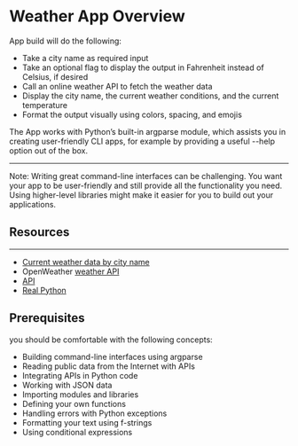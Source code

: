 # Weather App Overview 

App build will do the following:
 - Take a city name as required input
 - Take an optional flag to display the output in Fahrenheit instead of Celsius, if desired
 - Call an online weather API to fetch the weather data
 - Display the city name, the current weather conditions, and the current temperature
 - Format the output visually using colors, spacing, and emojis

 The App works with Python’s built-in argparse module, which assists you in creating user-friendly CLI apps, for example by providing a useful --help option out of the box.
___
 
 Note: Writing great command-line interfaces can be challenging. You want your app to be user-friendly and still provide all the functionality you need. Using higher-level libraries might make it easier for you to build out your applications.




 ## Resources 
 ___
 - [Current weather data by city name](https://openweathermap.org/current#name)
 - OpenWeather [weather API](https://openweathermap.org/api)
 - [API](https://en.wikipedia.org/wiki/API)
 - [Real Python](https://realpython.com/build-a-python-weather-app-cli/)


## Prerequisites

you should be comfortable with the following concepts:

- Building command-line interfaces using argparse
- Reading public data from the Internet with APIs
- Integrating APIs in Python code
- Working with JSON data
- Importing modules and libraries
- Defining your own functions
- Handling errors with Python exceptions
- Formatting your text using f-strings
- Using conditional expressions
